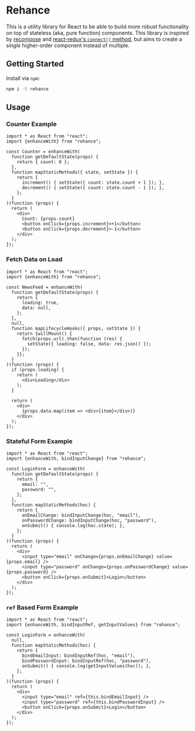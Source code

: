 # Rehance

This is a utility library for React to be able to build more robust functionality on top of stateless (aka, pure function) components.  This library is inspired by [recompose](https://npmjs.com/package/recompose) and [react-redux's `connect()` method](https://npmjs.com/package/react-redux), but aims to create a _single_ higher-order component instead of multiple.

## Getting Started

Install via `npm`:

```bash
npm i -S rehance
```

## Usage

### Counter Example

```tsx
import * as React from "react";
import {enhanceWith} from "rehance";

const Counter = enhanceWith(
  function getDefaultState(props) {
    return { count: 0 };
  },
  function mapStaticMethods({ state, setState }) {
    return {
      increment() { setState({ count: state.count + 1 }); },
      decrement() { setState({ count: state.count - 1 }); },
    };
  }
)(function (props) {
  return (
    <div>
      Count: {props.count}
      <button onClick={props.increment}>+1</button>
      <button onClick={props.decrement}>-1</button>
    </div>
  );
});
```

### Fetch Data on Load

```tsx
import * as React from "react";
import {enhanceWith} from "rehance";

const NewsFeed = enhanceWith(
  function getDefaultState(props) {
    return {
      loading: true,
      data: null,
    };
  },
  null,
  function mapLifecycleHooks({ props, setState }) {
    return {willMount() {
      fetch(props.url).then(function (res) {
        setState({ loading: false, data: res.json() });
      });
    }};
  }
)(function (props) {
  if (props.loading) {
    return (
      <div>Loading</div>
    );
  }

  return (
    <div>
      {props.data.map(item => <div>{item}</div>)}
    </div>
  );
});
```

### Stateful Form Example

```tsx
import * as React from "react";
import {enhanceWith, bindInputChange} from "rehance";

const LoginForm = enhanceWith(
  function getDefaultState(props) {
    return {
      email: "",
      password: "",
    };
  },
  function mapStaticMethods(hoc) {
    return {
      onEmailChange: bindInputChange(hoc, "email"),
      onPasswordChange: bindInputChange(hoc, "password"),
      onSubmit() { console.log(hoc.state); },
    };
  }
)(function (props) {
  return (
    <div>
      <input type="email" onChange={props.onEmailChange} value={props.email} />
      <input type="password" onChange={props.onPasswordChange} value={props.password} />
      <button onClick={props.onSubmit}>Login</button>
    </div>
  );
});
```

### `ref` Based Form Example

```tsx
import * as React from "react";
import {enhanceWith, bindInputRef, getInputValues} from "rehance";

const LoginForm = enhanceWith(
  null,
  function mapStaticMethods(hoc) {
    return {
      bindEmailInput: bindInputRef(hoc, "email"),
      bindPasswordInput: bindInputRef(hoc, "password"),
      onSubmit() { console.log(getInputValues(hoc)); },
    };
  }
)(function (props) {
  return (
    <div>
      <input type="email" ref={this.bindEmailInput} />
      <input type="password" ref={this.bindPasswordInput} />
      <button onClick={props.onSubmit}>Login</button>
    </div>
  );
});
```
